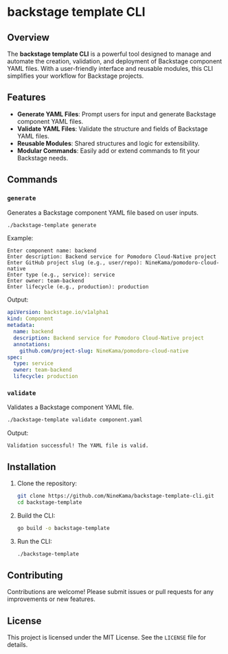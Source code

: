 
# backstage template CLI

## Overview
The **backstage template CLI** is a powerful tool designed to manage and automate the creation, validation, and deployment of Backstage component YAML files. With a user-friendly interface and reusable modules, this CLI simplifies your workflow for Backstage projects.

## Features
- **Generate YAML Files**: Prompt users for input and generate Backstage component YAML files.
- **Validate YAML Files**: Validate the structure and fields of Backstage YAML files.
- **Reusable Modules**: Shared structures and logic for extensibility.
- **Modular Commands**: Easily add or extend commands to fit your Backstage needs.

## Commands
### `generate`
Generates a Backstage component YAML file based on user inputs.
```bash
./backstage-template generate
```

Example:
```plaintext
Enter component name: backend
Enter description: Backend service for Pomodoro Cloud-Native project
Enter GitHub project slug (e.g., user/repo): NineKama/pomodoro-cloud-native
Enter type (e.g., service): service
Enter owner: team-backend
Enter lifecycle (e.g., production): production
```

Output:
```yaml
apiVersion: backstage.io/v1alpha1
kind: Component
metadata:
  name: backend
  description: Backend service for Pomodoro Cloud-Native project
  annotations:
    github.com/project-slug: NineKama/pomodoro-cloud-native
spec:
  type: service
  owner: team-backend
  lifecycle: production
```

### `validate`
Validates a Backstage component YAML file.
```bash
./backstage-template validate component.yaml
```

Output:
```plaintext
Validation successful! The YAML file is valid.
```

## Installation
1. Clone the repository:
   ```bash
   git clone https://github.com/NineKama/backstage-template-cli.git
   cd backstage-template
   ```

2. Build the CLI:
   ```bash
   go build -o backstage-template
   ```

3. Run the CLI:
   ```bash
   ./backstage-template
   ```


## Contributing
Contributions are welcome! Please submit issues or pull requests for any improvements or new features.

## License
This project is licensed under the MIT License. See the `LICENSE` file for details.
